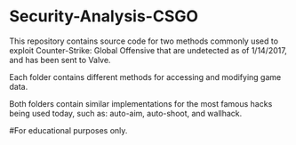 # Security-Analysis-CSGO
This repository contains source code for two methods commonly used to exploit Counter-Strike: Global Offensive that are undetected as of 1/14/2017, and has been sent to Valve.

Each folder contains different methods for accessing and modifying game data.

Both folders contain similar implementations for the most famous hacks being used today, such as: auto-aim, auto-shoot, and wallhack.

#For educational purposes only.
